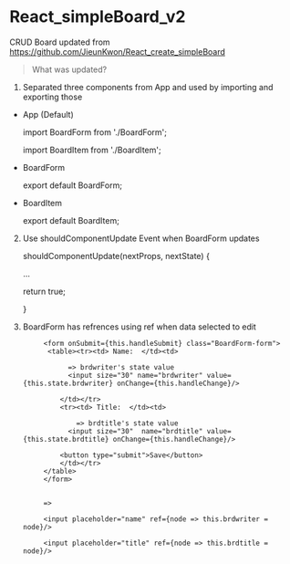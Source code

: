 # React_simpleBoard_v2

CRUD Board updated from https://github.com/JieunKwon/React_create_simpleBoard

> What was updated?

1) Separated three components from App and used by importing and exporting those

- App (Default)

    import BoardForm from './BoardForm';
    
    import BoardItem from './BoardItem';

- BoardForm

    export default BoardForm;

- BoardItem

    export default BoardItem;


2) Use shouldComponentUpdate Event when BoardForm updates

    shouldComponentUpdate(nextProps, nextState) {
      
      ...
      
      return true;
      
   }
 

3) BoardForm has refrences using ref when data selected to edit


            <form onSubmit={this.handleSubmit} class="BoardForm-form">
             <table><tr><td> Name:  </td><td>
                  
                  => brdwriter's state value 
                  <input size="30" name="brdwriter" value={this.state.brdwriter} onChange={this.handleChange}/>
                
                </td></tr>
                <tr><td> Title:  </td><td>
                
                    => brdtitle's state value   
                  <input size="30"  name="brdtitle" value={this.state.brdtitle} onChange={this.handleChange}/>

                <button type="submit">Save</button>
                </td></tr>
            </table>
            </form>
            
            
            => 
            
            <input placeholder="name" ref={node => this.brdwriter = node}/> 
            
            <input placeholder="title" ref={node => this.brdtitle = node}/> 
            
             

 

